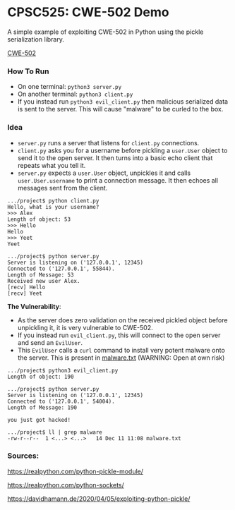 # CPSC525: CWE-502 Demo
A simple example of exploiting CWE-502 in Python using the pickle serialization library.

[CWE-502](https://cwe.mitre.org/data/definitions/502.html)

### How To Run
 - On one terminal: `python3 server.py`
 - On another terminal: `python3 client.py`
 - If you instead run `python3 evil_client.py` then malicious serialized data is sent to the server. This will cause "malware" to be curled to the box.

### Idea
 - `server.py` runs a server that listens for `client.py` connections.
 - `client.py` asks you for a username before pickling a `user.User` object to send it to the open server. It then turns into a basic echo client that repeats what you tell it.
 - `server.py` expects a `user.User` object, unpickles it and calls `user.User.username` to print a connection message. It then echoes all messages sent from the client.
```
.../project$ python client.py
Hello, what is your username?
>>> Alex
Length of object: 53
>>> Hello
Hello
>>> Yeet
Yeet
```
```
.../project$ python server.py
Server is listening on ('127.0.0.1', 12345)
Connected to ('127.0.0.1', 55844).
Length of Message: 53
Received new user Alex.
[recv] Hello
[recv] Yeet
```

**The Vulnerability**:
 - As the server does zero validation on the received pickled object before unpickling it, it is very vulnerable to CWE-502.
 - If you instead run `evil_client.py`, this will connect to the open server and send an `EvilUser`.
 - This `EvilUser` calls a `curl` command to install very potent malware onto the server. This is present in [malware.txt](malware/malware.txt) (WARNING: Open at own risk)
```
.../project$ python3 evil_client.py
Length of object: 190
```
```
.../project$ python server.py
Server is listening on ('127.0.0.1', 12345)
Connected to ('127.0.0.1', 54004).
Length of Message: 190

you just got hacked!

.../project$ ll | grep malware
-rw-r--r--  1 <...> <...>   14 Dec 11 11:08 malware.txt
```

### Sources:
https://realpython.com/python-pickle-module/

https://realpython.com/python-sockets/

https://davidhamann.de/2020/04/05/exploiting-python-pickle/
